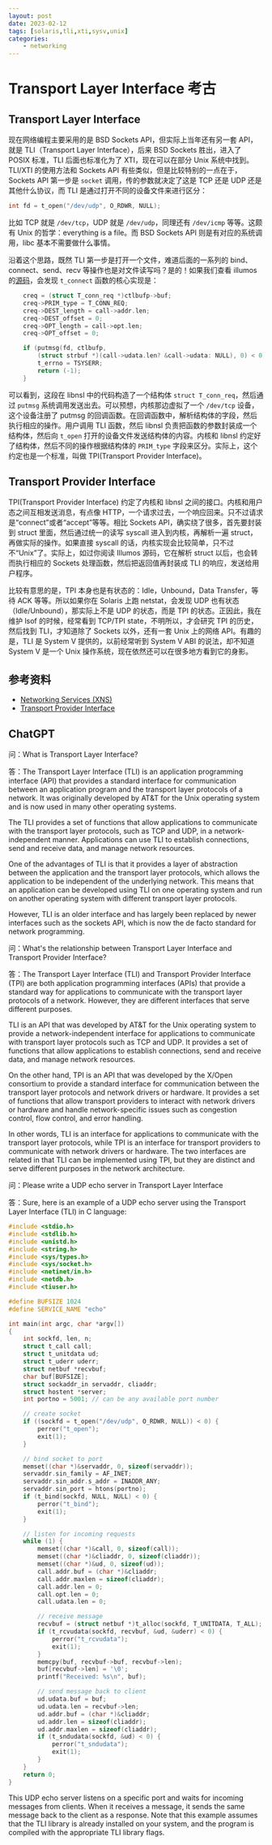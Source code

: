 ```yaml
---
layout: post
date: 2023-02-12
tags: [solaris,tli,xti,sysv,unix]
categories:
    - networking
---
```


# Transport Layer Interface 考古

## Transport Layer Interface

现在网络编程主要采用的是 BSD Sockets API，但实际上当年还有另一套 API，就是 TLI（Transport Layer Interface），后来 BSD Sockets 胜出，进入了 POSIX 标准，TLI 后面也标准化为了 XTI，现在可以在部分 Unix 系统中找到。TLI/XTI 的使用方法和 Sockets API 有些类似，但是比较特别的一点在于，Sockets API 第一步是 `socket` 调用，传的参数就决定了这是 TCP 还是 UDP 还是其他什么协议，而 TLI 是通过打开不同的设备文件来进行区分：

```c
int fd = t_open("/dev/udp", O_RDWR, NULL);
```

比如 TCP 就是 `/dev/tcp`，UDP 就是 `/dev/udp`，同理还有 `/dev/icmp` 等等。这颇有 Unix 的哲学：everything is a file。而 BSD Sockets API 则是有对应的系统调用，libc 基本不需要做什么事情。

<!-- more -->


沿着这个思路，既然 TLI 第一步是打开一个文件，难道后面的一系列的 bind、connect、send、recv 等操作也是对文件读写吗？是的！如果我们查看 illumos 的[源码](https://github.com/illumos/illumos-gate/blob/46f52c84cb830d1636c093bd5c2d83074aeaf21c/usr/src/lib/libnsl/nsl/_conn_util.c#L76-L82)，会发现 `t_connect` 函数的核心实现是：

```c
	creq = (struct T_conn_req *)ctlbufp->buf;
	creq->PRIM_type = T_CONN_REQ;
	creq->DEST_length = call->addr.len;
	creq->DEST_offset = 0;
	creq->OPT_length = call->opt.len;
	creq->OPT_offset = 0;

	if (putmsg(fd, ctlbufp,
	    (struct strbuf *)(call->udata.len? &call->udata: NULL), 0) < 0) {
		t_errno = TSYSERR;
		return (-1);
	}
```

可以看到，这段在 libnsl 中的代码构造了一个结构体 `struct T_conn_req`，然后通过 `putmsg` 系统调用发送出去。可以预想，内核那边虚拟了一个 `/dev/tcp` 设备，这个设备注册了 putmsg 的回调函数。在回调函数中，解析结构体的字段，然后执行相应的操作。用户调用 TLI 函数，然后 libnsl 负责把函数的参数封装成一个结构体，然后向 `t_open` 打开的设备文件发送结构体的内容。内核和 libnsl 约定好了结构体，然后不同的操作根据结构体的 `PRIM_type` 字段来区分。实际上，这个约定也是一个标准，叫做 TPI(Transport Provider Interface)。

## Transport Provider Interface

TPI(Transport Provider Interface) 约定了内核和 libnsl 之间的接口。内核和用户态之间互相发送消息，有点像 HTTP，一个请求过去，一个响应回来。只不过请求是“connect”或者“accept”等等。相比 Sockets API，确实绕了很多，首先要封装到 struct 里面，然后通过统一的读写 syscall 进入到内核，再解析一遍 struct，再做实际的操作。如果直接 syscall 的话，内核实现会比较简单，只不过不“Unix”了。实际上，如过你阅读 Illumos 源码，它在解析 struct 以后，也会转而执行相应的 Sockets 处理函数，然后把返回值再封装成 TLI 的响应，发送给用户程序。

比较有意思的是，TPI 本身也是有状态的：Idle，Unbound，Data Transfer，等待 ACK 等等。所以如果你在 Solaris 上跑 netstat，会发现 UDP 也有状态（Idle/Unbound），那实际上不是 UDP 的状态，而是 TPI 的状态。正因此，我在维护 lsof 的时候，经常看到 TCP/TPI state，不明所以，才会研究 TPI 的历史，然后找到 TLI，才知道除了 Sockets 以外，还有一套 Unix 上的网络 API。有趣的是，TLI 是 System V 提供的，以前经常听到 System V ABI 的说法，却不知道 System V 是一个 Unix 操作系统，现在依然还可以在很多地方看到它的身影。

## 参考资料

- [Networking Services (XNS)](https://pubs.opengroup.org/onlinepubs/9647699/toc.pdf)
- [Transport Provider Interface](http://www.openss7.org/docs/tpi.pdf)

## ChatGPT

问：What is Transport Layer Interface?

答：The Transport Layer Interface (TLI) is an application programming interface (API) that provides a standard interface for communication between an application program and the transport layer protocols of a network. It was originally developed by AT&T for the Unix operating system and is now used in many other operating systems.

The TLI provides a set of functions that allow applications to communicate with the transport layer protocols, such as TCP and UDP, in a network-independent manner. Applications can use TLI to establish connections, send and receive data, and manage network resources.

One of the advantages of TLI is that it provides a layer of abstraction between the application and the transport layer protocols, which allows the application to be independent of the underlying network. This means that an application can be developed using TLI on one operating system and run on another operating system with different transport layer protocols.

However, TLI is an older interface and has largely been replaced by newer interfaces such as the sockets API, which is now the de facto standard for network programming.

问：What's the relationship between Transport Layer Interface and Transport Provider Interface?

答：The Transport Layer Interface (TLI) and Transport Provider Interface (TPI) are both application programming interfaces (APIs) that provide a standard way for applications to communicate with the transport layer protocols of a network. However, they are different interfaces that serve different purposes.

TLI is an API that was developed by AT&T for the Unix operating system to provide a network-independent interface for applications to communicate with transport layer protocols such as TCP and UDP. It provides a set of functions that allow applications to establish connections, send and receive data, and manage network resources.

On the other hand, TPI is an API that was developed by the X/Open consortium to provide a standard interface for communication between the transport layer protocols and network drivers or hardware. It provides a set of functions that allow transport providers to interact with network drivers or hardware and handle network-specific issues such as congestion control, flow control, and error handling.

In other words, TLI is an interface for applications to communicate with the transport layer protocols, while TPI is an interface for transport providers to communicate with network drivers or hardware. The two interfaces are related in that TLI can be implemented using TPI, but they are distinct and serve different purposes in the network architecture.

问：Please write a UDP echo server in Transport Layer Interface

答：Sure, here is an example of a UDP echo server using the Transport Layer Interface (TLI) in C language:

```c
#include <stdio.h>
#include <stdlib.h>
#include <unistd.h>
#include <string.h>
#include <sys/types.h>
#include <sys/socket.h>
#include <netinet/in.h>
#include <netdb.h>
#include <tiuser.h>

#define BUFSIZE 1024
#define SERVICE_NAME "echo"

int main(int argc, char *argv[])
{
    int sockfd, len, n;
    struct t_call call;
    struct t_unitdata ud;
    struct t_uderr uderr;
    struct netbuf *recvbuf;
    char buf[BUFSIZE];
    struct sockaddr_in servaddr, cliaddr;
    struct hostent *server;
    int portno = 5001; // can be any available port number

    // create socket
    if ((sockfd = t_open("/dev/udp", O_RDWR, NULL)) < 0) {
        perror("t_open");
        exit(1);
    }

    // bind socket to port
    memset((char *)&servaddr, 0, sizeof(servaddr));
    servaddr.sin_family = AF_INET;
    servaddr.sin_addr.s_addr = INADDR_ANY;
    servaddr.sin_port = htons(portno);
    if (t_bind(sockfd, NULL, NULL) < 0) {
        perror("t_bind");
        exit(1);
    }

    // listen for incoming requests
    while (1) {
        memset((char *)&call, 0, sizeof(call));
        memset((char *)&cliaddr, 0, sizeof(cliaddr));
        memset((char *)&ud, 0, sizeof(ud));
        call.addr.buf = (char *)&cliaddr;
        call.addr.maxlen = sizeof(cliaddr);
        call.addr.len = 0;
        call.opt.len = 0;
        call.udata.len = 0;

        // receive message
        recvbuf = (struct netbuf *)t_alloc(sockfd, T_UNITDATA, T_ALL);
        if (t_rcvudata(sockfd, recvbuf, &ud, &uderr) < 0) {
            perror("t_rcvudata");
            exit(1);
        }
        memcpy(buf, recvbuf->buf, recvbuf->len);
        buf[recvbuf->len] = '\0';
        printf("Received: %s\n", buf);

        // send message back to client
        ud.udata.buf = buf;
        ud.udata.len = recvbuf->len;
        ud.addr.buf = (char *)&cliaddr;
        ud.addr.len = sizeof(cliaddr);
        ud.addr.maxlen = sizeof(cliaddr);
        if (t_sndudata(sockfd, &ud) < 0) {
            perror("t_sndudata");
            exit(1);
        }
    }
    return 0;
}
```

This UDP echo server listens on a specific port and waits for incoming messages from clients. When it receives a message, it sends the same message back to the client as a response. Note that this example assumes that the TLI library is already installed on your system, and the program is compiled with the appropriate TLI library flags.